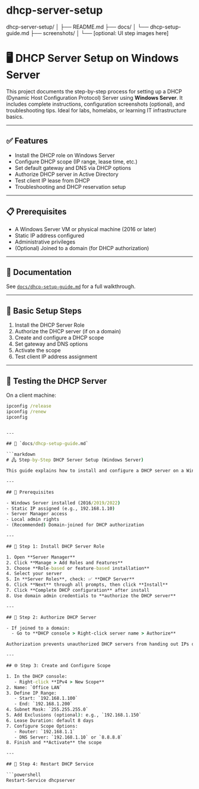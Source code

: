 # dhcp-server-setup
dhcp-server-setup/
│
├── README.md
├── docs/
│   └── dhcp-setup-guide.md
├── screenshots/
│   └── [optional: UI step images here]

# 🖥️ DHCP Server Setup on Windows Server

This project documents the step-by-step process for setting up a DHCP (Dynamic Host Configuration Protocol) Server using **Windows Server**. It includes complete instructions, configuration screenshots (optional), and troubleshooting tips. Ideal for labs, homelabs, or learning IT infrastructure basics.

---

## ✅ Features

- Install the DHCP role on Windows Server
- Configure DHCP scope (IP range, lease time, etc.)
- Set default gateway and DNS via DHCP options
- Authorize DHCP server in Active Directory
- Test client IP lease from DHCP
- Troubleshooting and DHCP reservation setup

---

## 📋 Prerequisites

- A Windows Server VM or physical machine (2016 or later)
- Static IP address configured
- Administrative privileges
- (Optional) Joined to a domain (for DHCP authorization)

---

## 📂 Documentation

See [`docs/dhcp-setup-guide.md`](docs/dhcp-setup-guide.md) for a full walkthrough.

---

## 🔧 Basic Setup Steps

1. Install the DHCP Server Role
2. Authorize the DHCP server (if on a domain)
3. Create and configure a DHCP scope
4. Set gateway and DNS options
5. Activate the scope
6. Test client IP address assignment

---

## 🧪 Testing the DHCP Server

On a client machine:
```cmd
ipconfig /release
ipconfig /renew
ipconfig


---

## 📄 `docs/dhcp-setup-guide.md`

```markdown
# 🖧 Step-by-Step DHCP Server Setup (Windows Server)

This guide explains how to install and configure a DHCP server on a Windows Server system.

---

## 🧰 Prerequisites

- Windows Server installed (2016/2019/2022)
- Static IP assigned (e.g., 192.168.1.10)
- Server Manager access
- Local admin rights
- (Recommended) Domain-joined for DHCP authorization

---

## 🔧 Step 1: Install DHCP Server Role

1. Open **Server Manager**
2. Click **Manage > Add Roles and Features**
3. Choose **Role-based or feature-based installation**
4. Select your server
5. In **Server Roles**, check: ✅ **DHCP Server**
6. Click **Next** through all prompts, then click **Install**
7. Click **Complete DHCP configuration** after install
8. Use domain admin credentials to **authorize the DHCP server**

---

## 🔐 Step 2: Authorize DHCP Server

- If joined to a domain:
  - Go to **DHCP console > Right-click server name > Authorize**

Authorization prevents unauthorized DHCP servers from handing out IPs on the network.

---

## 🌐 Step 3: Create and Configure Scope

1. In the DHCP console:
   - Right-click **IPv4 > New Scope**
2. Name: `Office LAN`
3. Define IP Range:
   - Start: `192.168.1.100`
   - End: `192.168.1.200`
4. Subnet Mask: `255.255.255.0`
5. Add Exclusions (optional): e.g., `192.168.1.150`
6. Lease Duration: default 8 days
7. Configure Scope Options:
   - Router: `192.168.1.1`
   - DNS Server: `192.168.1.10` or `8.8.8.8`
8. Finish and **Activate** the scope

---

## 🔄 Step 4: Restart DHCP Service

```powershell
Restart-Service dhcpserver
